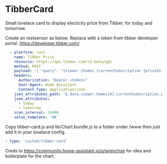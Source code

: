 # TibberCard

Small lovelace card to display electicity price from Tibber, for today and tomorrow.

Create an restsensor as below. Replace <token> with a token from tibber developer portal. https://developer.tibber.com/

```yaml
  - platform: rest
    name: Tibber Price
    resource: https://api.tibber.com/v1-beta/gql
    method: POST
    payload: '{ "query": "{viewer {homes {currentSubscription {priceInfo {today {total} tomorrow {total}}}}}}"}'
    headers:
      Authorization: "Bearer <token>"
      User-Agent: Home Assistant
      Content-Type: application/json
    json_attributes_path: "$.data.viewer.homes[0].currentSubscription.priceInfo"
    json_attributes:
      - today
      - tomorrow
    scan_interval: 14400
    value_template: 'OK'
```
Copy tibber-card.js and lib/Chart.bundle.js to a folder under /www then just add it in your lovelace config.

```yaml
- type: 'custom:tibber-card'
```

Creds to https://community.home-assistant.io/u/wrenchse for idea and boilerplate for the chart.

